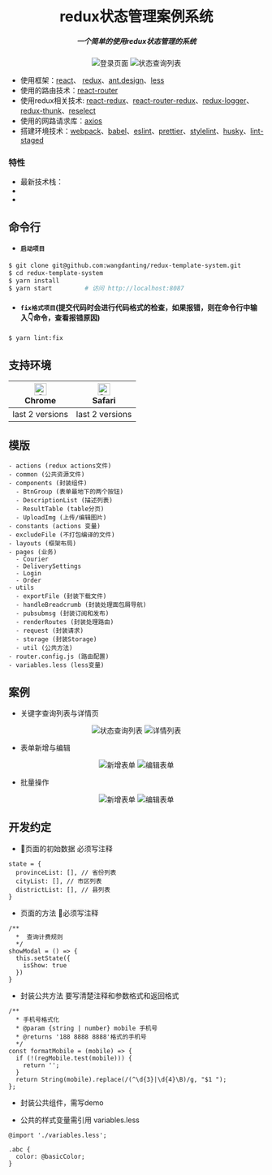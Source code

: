 <div align="center">

  # redux状态管理案例系统

  ##### 一个简单的使用redux状态管理的系统

  ![登录页面](/src/excludeFile/login.jpg)
  ![状态查询列表](/src/excludeFile/1.jpg)
</div>

- 使用框架：[react](https://reactjs.org/)、
[redux](https://redux.js.org/)、[ant.design](https://ant.design/index-cn)、[less](http://lesscss.org/)
- 使用的路由技术：[react-router](https://reacttraining.com/react-router/web/guides/quick-start)
- 使用redux相关技术: [react-redux](https://react-redux.js.org/)、[react-router-redux](https://github.com/reactjs/react-router-redux)、[redux-logger](https://www.npmjs.com/package/redux-logger)、[redux-thunk](https://github.com/reduxjs/redux-thunk)、[reselect](https://github.com/reduxjs/reselect)
- 使用的网路请求库：[axios](https://github.com/axios/axios)
- 搭建环境技术：[webpack](https://webpack.js.org/)、[babel](https://babeljs.io/)、[eslint](https://eslint.org/)、[prettier](https://prettier.io/)、[stylelint](https://stylelint.io/)、[husky](https://www.npmjs.com/package/husky)、[lint-staged](https://www.npmjs.com/package/lint-staged)

### 特性

- 最新技术栈：
-
-

## 命令行

- #### `启动项目`

```bash
$ git clone git@github.com:wangdanting/redux-template-system.git
$ cd redux-template-system
$ yarn install
$ yarn start         # 访问 http://localhost:8087
```

- #### `fix格式项目`(提交代码时会进行代码格式的检查，如果报错，则在命令行中输入👇命令，查看报错原因)

```bash
$ yarn lint:fix
```

## 支持环境

| [<img src="https://raw.githubusercontent.com/alrra/browser-logos/master/src/chrome/chrome_48x48.png" alt="Chrome" width="24px" height="24px" />](http://godban.github.io/browsers-support-badges/)</br>Chrome | [<img src="https://raw.githubusercontent.com/alrra/browser-logos/master/src/safari/safari_48x48.png" alt="Safari" width="24px" height="24px" />](http://godban.github.io/browsers-support-badges/)</br>Safari|
| --------- | --------- |
| last 2 versions| last 2 versions


## 模版

```
- actions (redux actions文件)
- common (公共资源文件)
- components (封装组件)
  - BtnGroup (表单最地下的两个按钮)
  - DescriptionList (描述列表)
  - ResultTable (table分页)
  - UploadImg (上传/编辑图片)
- constants (actions 变量)
- excludeFile (不打包编译的文件)
- layouts (框架布局)
- pages (业务)
  - Courier
  - DeliverySettings
  - Login
  - Order
- utils
  - exportFile (封装下载文件)
  - handleBreadcrumb (封装处理面包屑导航)
  - pubsubmsg (封装订阅和发布)
  - renderRoutes (封装处理路由)
  - request (封装请求)
  - storage (封装Storage)
  - util (公共方法)
- router.config.js (路由配置)
- variables.less (less变量)
```

## 案例

- 关键字查询列表与详情页

<div align="center">

  ![状态查询列表](/src/excludeFile/4.jpg)
  ![详情列表](/src/excludeFile/3.png)

</div>

- 表单新增与编辑

<div align="center">

  ![新增表单](/src/excludeFile/5.jpg)
  ![编辑表单](/src/excludeFile/6.jpg)

</div>

- 批量操作

<div align="center">

  ![新增表单](/src/excludeFile/7.jpg)
  ![编辑表单](/src/excludeFile/8.jpg)

</div>

## 开发约定

- 页面的初始数据 必须写注释

```
state = {
  provinceList: [], // 省份列表
  cityList: [], // 市区列表
  districtList: [], // 县列表
}
```

- 页面的方法 必须写注释

```
/**
  *  查询计费规则
  */
showModal = () => {
  this.setState({
    isShow: true
  })
}
```

- 封装公共方法 要写清楚注释和参数格式和返回格式

```
/**
  * 手机号格式化
  * @param {string | number} mobile 手机号
  * @returns '188 8888 8888'格式的手机号
  */
const formatMobile = (mobile) => {
  if (!(regMobile.test(mobile))) {
    return '';
  }
  return String(mobile).replace(/(^\d{3}|\d{4}\B)/g, "$1 ");
};
```

- 封装公共组件，需写demo

- 公共的样式变量需引用 variables.less

```
@import './variables.less';

.abc {
  color: @basicColor;
}
```